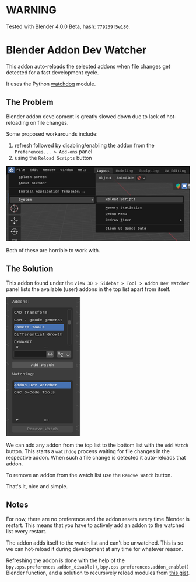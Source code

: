 # WARNING

Tested with Blender 4.0.0 Beta, hash: `779239f5e180`.

# Blender Addon Dev Watcher

This addon auto-reloads the selected addons when file changes get detected for a fast development cycle.

It uses the Python [watchdog](https://github.com/gorakhargosh/watchdog) module.

## The Problem

Blender addon development is greatly slowed down due to lack of hot-reloading on file changes.

Some proposed workarounds include:

1. refresh followed by disabling/enabling the addon from the `Preferences... > Add-ons` panel
2. using the `Reload Scripts` button

![](readme/reload-scripts.png)

Both of these are horrible to work with.

## The Solution

This addon found under the `View 3D > Sidebar > Tool > Addon Dev Watcher` panel lists the available (user) addons in the top list apart from itself.

![](readme/addon-dev-watcher.png)

We can add any addon from the top list to the bottom list with the `Add Watch` button. This starts a `watchdog` process waiting for file changes in the respective addon. When such a file change is detected it auto-reloads that addon.

To remove an addon from the watch list use the `Remove Watch` button.

That's it, nice and simple.

## Notes

For now, there are no preference and the addon resets every time Blender is restart. This means that you have to actively add an addon to the watched list every restart.

The addon adds itself to the watch list and can't be unwatched. This is so we can hot-reload it during development at any time for whatever reason.

Refreshing the addon is done with the help of the `bpy.ops.preferences.addon_disable()`, `bpy.ops.preferences.addon_enable()` Blender function, and a solution to recursively reload modules from [this gist](https://gist.github.com/KristianHolsheimer/f139646259056c1dffbf79169f84c5de).
